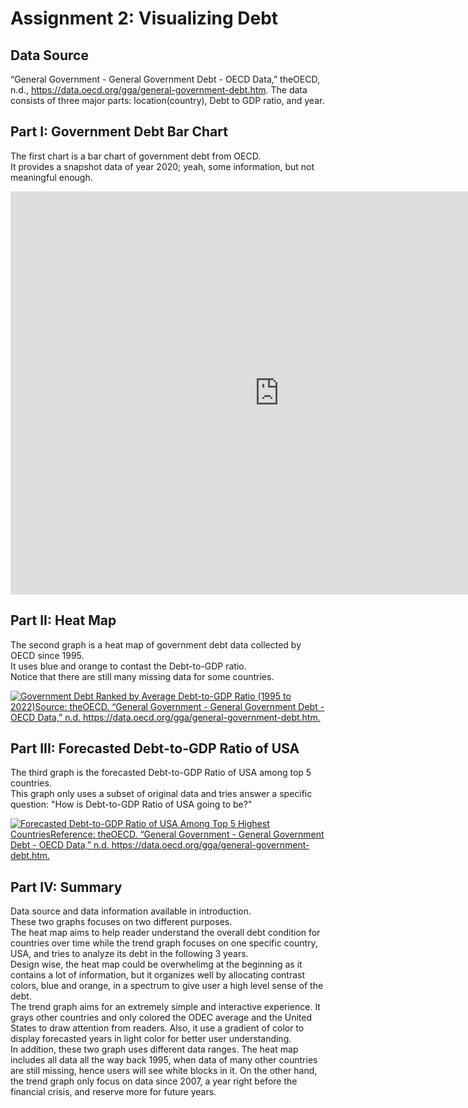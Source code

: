 # Assignment 2: Visualizing Debt
## Data Source 
“General Government - General Government Debt - OECD Data,” theOECD, n.d., https://data.oecd.org/gga/general-government-debt.htm.
The data consists of three major parts: location(country), Debt to GDP ratio, and year. 

## Part I: Government Debt Bar Chart
The first chart is a bar chart of government debt from OECD.  
It provides a snapshot data of year 2020; yeah, some information, but not meaningful enough.
<iframe src="https://data.oecd.org/chart/7krk" width="860" height="645" style="border: 0" mozallowfullscreen="true"
        webkitallowfullscreen="true" allowfullscreen="true">
    <a href="https://data.oecd.org/chart/7krk" target="_blank">
        OECD Chart: General government debt, Total, % of GDP, Annual, 2020
    </a>
</iframe>

## Part II: Heat Map
The second graph is a heat map of government debt data collected by OECD since 1995.  
It uses blue and orange to contast the Debt-to-GDP ratio.  
Notice that there are still many missing data for some countries.   
<div class='tableauPlaceholder' id='viz1706579610194' style='position: relative'>
    <noscript><a href='#'><img
            alt='Government Debt Ranked by Average Debt-to-GDP Ratio (1995 to 2022)Source: theOECD. “General Government - General Government Debt - OECD Data,” n.d. https:&#47;&#47;data.oecd.org&#47;gga&#47;general-government-debt.htm. '
            src='https:&#47;&#47;public.tableau.com&#47;static&#47;images&#47;da&#47;dataviz2_17065794852280&#47;GovernmentDebt&#47;1_rss.png'
            style='border: none'/></a></noscript>
    <object class='tableauViz' style='display:none;'>
        <param name='host_url' value='https%3A%2F%2Fpublic.tableau.com%2F'/>
        <param name='embed_code_version' value='3'/>
        <param name='site_root' value=''/>
        <param name='name' value='dataviz2_17065794852280&#47;GovernmentDebt'/>
        <param name='tabs' value='no'/>
        <param name='toolbar' value='yes'/>
        <param name='static_image'
               value='https:&#47;&#47;public.tableau.com&#47;static&#47;images&#47;da&#47;dataviz2_17065794852280&#47;GovernmentDebt&#47;1.png'/>
        <param name='animate_transition' value='yes'/>
        <param name='display_static_image' value='yes'/>
        <param name='display_spinner' value='yes'/>
        <param name='display_overlay' value='yes'/>
        <param name='display_count' value='yes'/>
        <param name='language' value='en-US'/>
        <param name='filter' value='publish=yes'/>
    </object>
</div>
<script type='text/javascript'>
    var divElement = document.getElementById('viz1706579610194');
    var vizElement = divElement.getElementsByTagName('object')[0];
    vizElement.style.width = '100%';
    vizElement.style.height = (divElement.offsetWidth * 0.75) + 'px';
    var scriptElement = document.createElement('script');
    scriptElement.src = 'https://public.tableau.com/javascripts/api/viz_v1.js';
    vizElement.parentNode.insertBefore(scriptElement, vizElement);
</script>

## Part III: Forecasted Debt-to-GDP Ratio of USA
The third graph is the forecasted Debt-to-GDP Ratio of USA among top 5 countries.  
This graph only uses a subset of original data and tries answer a specific question: 
"How is Debt-to-GDP Ratio of USA going to be?"
<div class='tableauPlaceholder' id='viz1706587089366' style='position: relative'>
    <noscript><a href='#'><img
            alt='Forecasted Debt-to-GDP Ratio of USA Among Top 5 Highest CountriesReference: theOECD. “General Government - General Government Debt - OECD Data,” n.d. https:&#47;&#47;data.oecd.org&#47;gga&#47;general-government-debt.htm. '
            src='https:&#47;&#47;public.tableau.com&#47;static&#47;images&#47;da&#47;dataviz2_17065794852280&#47;USADebt&#47;1_rss.png'
            style='border: none'/></a></noscript>
    <object class='tableauViz' style='display:none;'>
        <param name='host_url' value='https%3A%2F%2Fpublic.tableau.com%2F'/>
        <param name='embed_code_version' value='3'/>
        <param name='site_root' value=''/>
        <param name='name' value='dataviz2_17065794852280&#47;USADebt'/>
        <param name='tabs' value='no'/>
        <param name='toolbar' value='yes'/>
        <param name='static_image'
               value='https:&#47;&#47;public.tableau.com&#47;static&#47;images&#47;da&#47;dataviz2_17065794852280&#47;USADebt&#47;1.png'/>
        <param name='animate_transition' value='yes'/>
        <param name='display_static_image' value='yes'/>
        <param name='display_spinner' value='yes'/>
        <param name='display_overlay' value='yes'/>
        <param name='display_count' value='yes'/>
        <param name='language' value='en-US'/>
        <param name='filter' value='publish=yes'/>
    </object>
</div>
<script type='text/javascript'>
    var divElement = document.getElementById('viz1706587089366');
    var vizElement = divElement.getElementsByTagName('object')[0];
    vizElement.style.width = '100%';
    vizElement.style.height = (divElement.offsetWidth * 0.75) + 'px';
    var scriptElement = document.createElement('script');
    scriptElement.src = 'https://public.tableau.com/javascripts/api/viz_v1.js';
    vizElement.parentNode.insertBefore(scriptElement, vizElement);
</script>

## Part IV: Summary
Data source and data information available in introduction.   
These two graphs focuses on two different purposes.   
The heat map aims to help reader understand the overall debt condition for countries over time while the trend graph focuses on one specific country, USA, and tries to analyze its debt in the following 3 years.   
Design wise, the heat map could be overwhelimg at the beginning as it contains a lot of information, but it organizes well by allocating contrast colors, blue and orange, in a spectrum to give user a high level sense of the debt.   
The trend graph aims for an extremely simple and interactive experience. It grays other countries and only colored the ODEC average and the United States to draw attention from readers. Also, it use a gradient of color to display forecasted years in light color for better user understanding.  
In addition, these two graph uses different data ranges. The heat map includes all data all the way back 1995, when data of many other countries are still missing, hence users will see white blocks in it. On the other hand, the trend graph only focus on data since 2007, a year right before the financial crisis, and reserve more for future years. 
